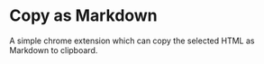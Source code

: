 # Copy as Markdown

A simple chrome extension which can copy the selected HTML as Markdown to clipboard.
